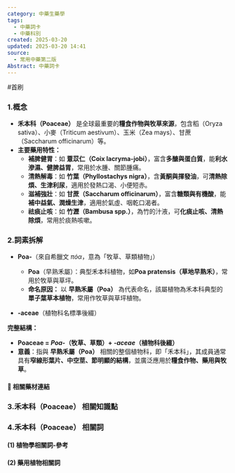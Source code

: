 ```yaml
---
category: 中藥生藥學
tags:
  - 中藥詞卡
  - 中藥科別
created: 2025-03-20
updated: 2025-03-20 14:41
source:
  - 常用中藥第二版
Abstract: 中藥詞卡
---
```

#首刷
### 1.概念
- **禾本科（Poaceae）** 是全球最重要的**糧食作物與牧草來源**，包含稻（Oryza sativa）、小麥（Triticum aestivum）、玉米（Zea mays）、甘蔗（Saccharum officinarum）等。  
- **主要藥用特性：**  
  - **補脾健胃**：如 **薏苡仁（Coix lacryma-jobi）**，富含**多醣與蛋白質**，能**利水滲濕、健脾益胃**，常用於水腫、關節腫痛。  
  - **清熱解毒**：如 **竹葉（Phyllostachys nigra）**，含**黃酮與揮發油**，可**清熱除煩、生津利尿**，適用於發熱口渴、小便短赤。  
  - **滋補強壯**：如 **甘蔗（Saccharum officinarum）**，富含**糖類與有機酸**，能**補中益氣、潤燥生津**，適用於氣虛、咽乾口渴者。  
  - **祛痰止咳**：如 **竹瀝（Bambusa spp.）**，為竹的汁液，可**化痰止咳、清熱除煩**，常用於痰熱咳嗽。 

### 2.詞素拆解
- **Poa-**（來自希臘文 *πόα*，意為「牧草、草類植物」）  
  - **Poa**（早熟禾屬）：典型禾本科植物，如**Poa pratensis（草地早熟禾）**，常用於牧草與草坪。  
  - **命名原因：** 以 **早熟禾屬（Poa）** 為代表命名，該屬植物為禾本科典型的**單子葉草本植物**，常用作牧草與草坪植物。  

- **-aceae**（植物科名標準後綴）  

**完整結構：**
- **Poaceae = *Poa-*（牧草、草類）+ *-aceae*（植物科後綴）**  
- **意義**：指與 **早熟禾屬（Poa）** 相關的整個植物科，即「禾本科」，其成員通常具有**窄線形葉片、中空莖、節明顯的結構**，並廣泛應用於**糧食作物、藥用與牧草**。  

#### 📌 相關藥材連結




### 3.禾本科（Poaceae） 相關知識點



### 4.禾本科（Poaceae） 相關詞
#### (1) 植物學相關詞-參考




#### (2) 藥用植物相關詞


